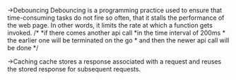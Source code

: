 ->Debouncing
Debouncing is a programming practice used to ensure that time-consuming tasks do not fire so often, that it stalls the performance of the web page. In other words, it limits the rate at which a function gets invoked.
    /*
    *if there comes another api call
    *in the time interval of 200ms
    * the earlier one will be terminated on the go
    * and then the newer api call will be done 
    */


->Caching
cache stores a response associated with a request and reuses the stored response for subsequent requests.

